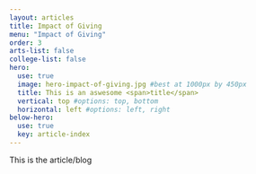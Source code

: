 ```yaml
---
layout: articles
title: Impact of Giving
menu: "Impact of Giving"
order: 3
arts-list: false
college-list: false
hero:
  use: true
  image: hero-impact-of-giving.jpg #best at 1000px by 450px
  title: This is an aswesome <span>title</span>
  vertical: top #options: top, bottom
  horizontal: left #options: left, right
below-hero: 
  use: true
  key: article-index
---
```

This is the article/blog
